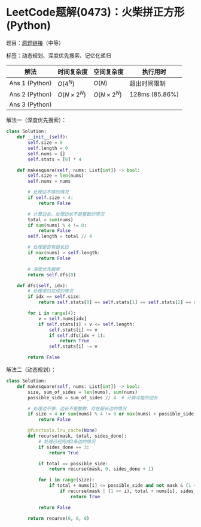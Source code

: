 # LeetCode题解(0473)：火柴拼正方形(Python)

题目：[原题链接](https://leetcode-cn.com/problems/matchsticks-to-square/)（中等）

标签：动态规划、深度优先搜索、记忆化递归

| 解法           | 时间复杂度 | 空间复杂度 | 执行用时       |
| -------------- | ---------- | ---------- | -------------- |
| Ans 1 (Python) | $O(4^N)$   | $O(N)$     | 超出时间限制   |
| Ans 2 (Python) | $O(N×2^N)$ | $O(N×2^N)$ | 128ms (85.86%) |
| Ans 3 (Python) |            |            |                |

解法一（深度优先搜索）：

```python
class Solution:
    def __init__(self):
        self.size = 0
        self.length = 0
        self.nums = []
        self.stats = [0] * 4

    def makesquare(self, nums: List[int]) -> bool:
        self.size = len(nums)
        self.nums = nums

        # 处理边不够的情况
        if self.size < 4:
            return False

        # 计算边长，处理边长不是整数的情况
        total = sum(nums)
        if sum(nums) % 4 != 0:
            return False
        self.length = total // 4

        # 处理是否有超长边
        if max(nums) > self.length:
            return False

        # 深度优先搜索
        return self.dfs(0)

    def dfs(self, idx):
        # 处理递归完成的情况
        if idx == self.size:
            return self.stats[0] == self.stats[1] == self.stats[2] == self.stats[3]

        for i in range(4):
            v = self.nums[idx]
            if self.stats[i] + v <= self.length:
                self.stats[i] += v
                if self.dfs(idx + 1):
                    return True
                self.stats[i] -= v

        return False
```

解法二（动态规划）：

```python
class Solution:
    def makesquare(self, nums: List[int]) -> bool:
        size, sum_of_sides = len(nums), sum(nums)
        possible_side = sum_of_sides // 4  # 计算可能的边长

        # 处理边不够、边长不是整数、存在超长边的情况
        if size < 4 or sum(nums) % 4 != 0 or max(nums) > possible_side:
            return False

        @functools.lru_cache(None)
        def recurse(mask, total, sides_done):
            # 处理已经完成3条边的情况
            if sides_done == 3:
                return True

            if total == possible_side:
                return recurse(mask, 0, sides_done + 1)

            for i in range(size):
                if total + nums[i] <= possible_side and not mask & (1 << i):
                    if recurse(mask | (1 << i), total + nums[i], sides_done):
                        return True

            return False

        return recurse(0, 0, 0)
```

